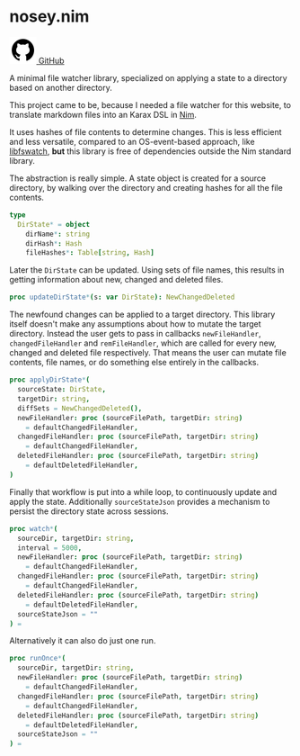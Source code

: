 [creationTime]:- "Feb 13. 2023"
[lastWriteTime]:- "Feb 23. 2023"

# nosey.nim

<a href="https://github.com/aMOPel/nosey.nim">
<img src="assets/icons8-github.svg" alt="GitHub" class="inline m-1 dark:invert">
GitHub</a>

A minimal file watcher library,
specialized on applying a state to a directory based on another directory.

This project came to be, because I needed a file watcher for this website,
to translate markdown files into an Karax DSL in [Nim](https://nim-lang.org/).

It uses hashes of file contents to determine changes.
This is less efficient and less versatile,
compared to an OS-event-based approach, like [libfswatch](https://github.com/paul-nameless/nim-fswatch),
**but** this library is free of dependencies outside the Nim standard library.

The abstraction is really simple.
A state object is created for a source directory,
by walking over the directory and creating hashes for all the file contents.

```nim
type 
  DirState* = object
    dirName*: string
    dirHash*: Hash
    fileHashes*: Table[string, Hash]
```

Later the `DirState` can be updated. Using sets of file names,
this results in getting information about new, changed and deleted files. 

```nim
proc updateDirState*(s: var DirState): NewChangedDeleted
```

The newfound changes can be applied to a target directory.
This library itself doesn't make any assumptions
about how to mutate the target directory. Instead the user gets to pass in 
callbacks `newFileHandler`, `changedFileHandler` and `remFileHandler`,
which are called for every new, changed and deleted file respectively.
That means the user can mutate file contents, file names, or
do something else entirely in the callbacks.

```nim
proc applyDirState*(
  sourceState: DirState,
  targetDir: string,
  diffSets = NewChangedDeleted(),
  newFileHandler: proc (sourceFilePath, targetDir: string)
    = defaultChangedFileHandler,
  changedFileHandler: proc (sourceFilePath, targetDir: string)
    = defaultChangedFileHandler,
  deletedFileHandler: proc (sourceFilePath, targetDir: string)
    = defaultDeletedFileHandler,
)
```

Finally that workflow is put into a while loop, to continuously update and apply
the state.
Additionally `sourceStateJson` provides a mechanism to persist the directory state
across sessions.

```nim
proc watch*(
  sourceDir, targetDir: string,
  interval = 5000,
  newFileHandler: proc (sourceFilePath, targetDir: string)
    = defaultChangedFileHandler,
  changedFileHandler: proc (sourceFilePath, targetDir: string)
    = defaultChangedFileHandler,
  deletedFileHandler: proc (sourceFilePath, targetDir: string)
    = defaultDeletedFileHandler,
  sourceStateJson = ""
) =
```

Alternatively it can also do just one run.

```nim
proc runOnce*(
  sourceDir, targetDir: string,
  newFileHandler: proc (sourceFilePath, targetDir: string)
    = defaultChangedFileHandler,
  changedFileHandler: proc (sourceFilePath, targetDir: string)
    = defaultChangedFileHandler,
  deletedFileHandler: proc (sourceFilePath, targetDir: string)
    = defaultDeletedFileHandler,
  sourceStateJson = ""
) =
```

